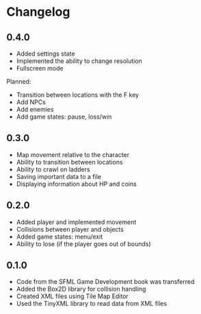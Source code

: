 # Changelog

## 0.4.0 
- Added settings state
- Implemented the ability to change resolution
- Fullscreen mode

Planned:
- Transition between locations with the F key
- Add NPCs
- Add enemies
- Add game states: pause, loss/win


## 0.3.0 

- Map movement relative to the character
- Ability to transition between locations
- Ability to crawl on ladders
- Saving important data to a file
- Displaying information about HP and coins

## 0.2.0

- Added player and implemented movement
- Collisions between player and objects
- Added game states: menu/exit
- Ability to lose (if the player goes out of bounds)

## 0.1.0 

- Code from the SFML Game Development book was transferred
- Added the Box2D library for collision handling
- Created XML files using Tile Map Editor
- Used the TinyXML library to read data from XML files

